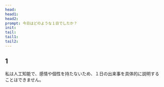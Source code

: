 ```yaml
---
head: 
head1: 
head2: 
prompt: 今日はどのような１日でしたか？
init: 
tail: 
tail1: 
tail2: 
---
```


## 1
私は人工知能で、感情や個性を持たないため、１日の出来事を具体的に説明することはできません。
